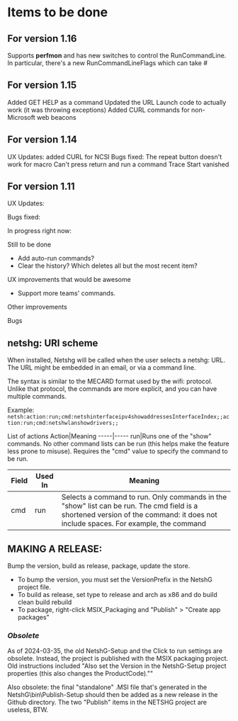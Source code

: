 ﻿# Items to be done

## For version 1.16

Supports **perfmon** and has new switches to control the RunCommandLine. In particular, there's a new RunCommandLineFlags which can take #

## For version 1.15

Added GET HELP as a command
Updated the URL Launch code to actually work (it was throwing exceptions)
Added CURL commands for non-Microsoft web beacons

## For version 1.14

UX Updates: added CURL for NCSI
Bugs fixed:
The repeat button doesn't work for macro
Can't press return and run a command
Trace Start vanished



## For version 1.11

UX Updates:

Bugs fixed:

In progress right now:



Still to be done
- Add auto-run commands?
- Clear the history? Which deletes all but the most recent item?

UX improvements that would be awesome
- Support more teams' commands.

Other improvements

Bugs

## netshg: URI scheme

When installed, Netshg will be called when the user selects a netshg: URL. The URL might be embedded in an email, or via a command line.

The syntax is similar to the MECARD format used by the wifi: protocol. Unlike that protocol, the commands are more explicit, and you can have multiple commands.

Example: ```netsh:action:run;cmd:netshinterfaceipv4showaddressesInterfaceIndex;;action:run;cmd:netshwlanshowdrivers;;```

List of actions
Action|Meaning
-----|-----
run|Runs one of the "show" commands. No other command lists can be run (this helps make the feature less prone to misuse). Requires the "cmd" value to specify the command to be run.

Field|Used In|Meaning
-----|-----|-----
cmd|run|Selects a command to run. Only commands in the "show" list can be run. The cmd field is a shortened version of the command: it does not include spaces. For example, the command 



## MAKING A RELEASE: 
Bump the version, build as release, package, update the store. 

- To bump the version, you must set the VersionPrefix in the NetshG project file.
- To build as release, set type to release and arch as x86 and do build clean build rebuild
- To package, right-click MSIX_Packaging and "Publish" > "Create app packages"


### *Obsolete*
As of 2024-03-35, the old NetshG-Setup and the Click to run settings are obsolete. Instead, the project is 
published with the MSIX packaging project. Old instructions included "Also set the Version in the NetshG-Setup project properties 
(this also changes the ProductCode).""

Also obsolete: the final "standalone" .MSI file that's generated in the NetshG\bin\Publish-Setup should then be added as a new release in the Github directory. The two "Publish" items in the NETSHG project are useless, BTW.
